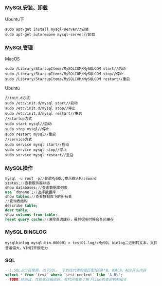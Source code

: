 ### MySQL安装、卸载

Ubuntu下

```shell
sudo apt-get install mysql-server//安装
sudo apt-get autoremove mysql-server//卸载
```

### MySQL管理

MacOS

```shell
sudo /Library/StartupItems/MySQLCOM/MySQLCOM start//启动
sudo /Library/StartupItems/MySQLCOM/MySQLCOM stop//停止
sudo /Library/StartupItems/MySQLCOM/MySQLCOM restart//重启
```

Ubuntu

```shell
//init.d方式
sudo /etc/init.d/mysql start//启动
sudo /etc/init.d/mysql stop//停止
sudo /etc/init.d/mysql restart//重启
//startup方式
sudo start mysql//启动
sudo stop mysql//停止
sudo restart mysql//重启
//service方式
sudo service mysql start//启动
sudo service mysql stop//停止
sudo service mysql restart//重启
```

### MySQL操作                                                                                             

```sql
mysql -u root -p//登录MySQL,提示输入Password
status;//查看服务器状态
show databases;//查询数据库列表
use `dbname`;//选择数据库
show tables;//查看数据库下的所有表
//查询表结构
describe table;
desc table;
show columns from table;
reset query cache;//清除查询缓存，虽然很多时候会关闭缓存
```

### MySQL BINGLOG

```shell
mysqlbinlog mysql-bin.000001 > test01.log//MySQL binlog二进制转文本，文件普遍偏大，VIM打开很吃力
```

### SQL

```sql
--1.SQL占位符使用，如下SQL，_下划线代表的是匹配任何A*B，如ACB、ADB开头内容
select * from `test` where `test_content` like 'A_B%';
--TODO:经测试，性能表现很诡异，有时间需要了解下like的查询机制相关
```

